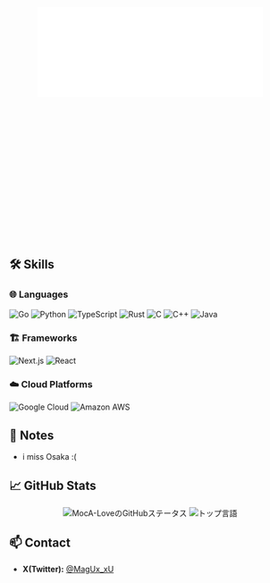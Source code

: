 
<div align="center">
	<br>
	<div style="width: 100%; height: 400px;">
		<img src="./svg/lg.svg" alt="hero" width="80%" height="auto">
	</div>
	<br>
</div>

## 🛠️ Skills

### 🌐 Languages
![Go](https://img.shields.io/badge/Go-000000?style=for-the-badge&logo=go&logoColor=00ADD8)
![Python](https://img.shields.io/badge/Python-000000?style=for-the-badge&logo=python&logoColor=3776AB)
![TypeScript](https://img.shields.io/badge/TypeScript-000000?style=for-the-badge&logo=typescript&logoColor=3178C6)
![Rust](https://img.shields.io/badge/Rust-000000?style=for-the-badge&logo=rust&logoColor=white)
![C](https://img.shields.io/badge/C-000000?style=for-the-badge&logo=c&logoColor=A8B9CC)
![C++](https://img.shields.io/badge/C++-000000?style=for-the-badge&logo=c%2B%2B&logoColor=00599C)
![Java](https://img.shields.io/badge/Java-000000?style=for-the-badge&logo=java&logoColor=007396)

### 🏗️ Frameworks
![Next.js](https://img.shields.io/badge/Next.js-000000?style=for-the-badge&logo=next.js&logoColor=white)
![React](https://img.shields.io/badge/React-000000?style=for-the-badge&logo=react&logoColor=61DAFB)

### ☁️ Cloud Platforms
![Google Cloud](https://img.shields.io/badge/Google%20Cloud-000000?style=for-the-badge&logo=google-cloud&logoColor=4285F4)
![Amazon AWS](https://img.shields.io/badge/Amazon%20AWS-000000?style=for-the-badge&logo=amazon-aws&logoColor=FF9900)





## 📝 Notes
- i miss Osaka :(

## 📈 GitHub Stats
<div align="center">
  <img src="https://github-readme-stats-73dh.vercel.app/api?username=MocA-Love&show_icons=true&theme=transparent&count_private=true&hide=contribs" alt="MocA-LoveのGitHubステータス" />
  <img src="https://github-readme-stats-73dh.vercel.app/api/top-langs/?username=MocA-Love&theme=transparent&layout=compact" alt="トップ言語" />
</div>

## 📫 Contact
- **X(Twitter):** [@MagUx_xU](https://twitter.com/MagUx_xU)

